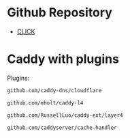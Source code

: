 # Github Repository

- [CLICK](https://github.com/igorferreir4/docker/tree/main/imagens)

# Caddy with plugins

Plugins:
```sh
github.com/caddy-dns/cloudflare

github.com/mholt/caddy-l4

github.com/RussellLuo/caddy-ext/layer4

github.com/caddyserver/cache-handler
```